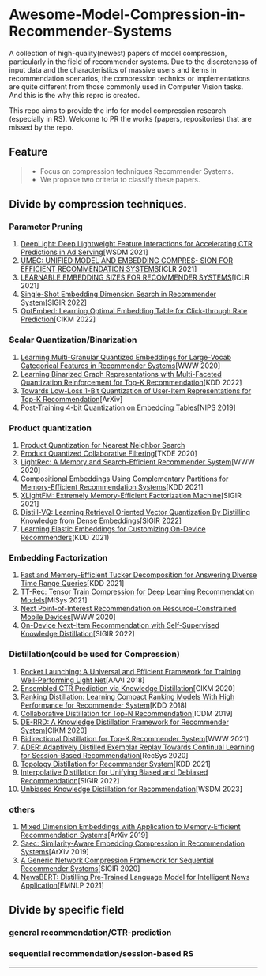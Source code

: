 # Awesome-Model-Compression-in-Recommender-Systems
A collection of high-quality(newest) papers of model compression, particularly in the field of recommender systems. Due to the discreteness of input data and the characteristics of massive users and items in recommendation scenarios, the compression technics or  implementations are quite different from those commonly used in Computer Vision tasks. And this is the why this repro is created.

This repo aims to provide the info for model compression research (especially in RS). Welcome to PR the works (papers, repositories) that are missed by the repo.

## Feature

> - Focus on compression techniques Recommender Systems.
> - We propose two criteria to classify these papers.


## Divide by compression techniques.
### Parameter Pruning
1. [DeepLight: Deep Lightweight Feature Interactions for Accelerating CTR Predictions in Ad Serving](http://arxiv.org/abs/2002.06987)[WSDM 2021]
1. [UMEC: UNIFIED MODEL AND EMBEDDING COMPRES- SION FOR EFFICIENT RECOMMENDATION SYSTEMS](https://openreview.net/forum?id=BM---bH_RSh)[ICLR 2021]
3. [LEARNABLE EMBEDDING SIZES FOR RECOMMENDER SYSTEMS](https://arxiv.org/abs/2101.07577)[ICLR 2021]
4. [Single-Shot Embedding Dimension Search in Recommender System](https://arxiv.org/abs/2204.03281)[SIGIR 2022]
5. [OptEmbed: Learning Optimal Embedding Table for Click-through Rate Prediction](https://dl.acm.org/doi/10.1145/3511808.3557411)[CIKM 2022]

### Scalar Quantization/Binarization
1. [Learning Multi-Granular Quantized Embeddings for Large-Vocab Categorical Features in Recommender Systems](https://dl.acm.org/doi/10.1145/3366424.3383416)[WWW 2020]
1. [Learning Binarized Graph Representations with Multi-Faceted Quantization Reinforcement for Top-K Recommendation](http://arxiv.org/abs/2101.07577)[KDD 2022]
1. [Towards Low-Loss 1-Bit Quantization of User-Item Representations for Top-K Recommendation](http://arxiv.org/abs/2112.01944)[ArXiv]
4. [Post-Training 4-bit Quantization on Embedding Tables](https://arxiv.org/abs/1911.02079)[NIPS 2019]


### Product quantization
1. [Product Quantization for Nearest Neighbor Search](https://doi.org/10.1109/TPAMI.2010.57)
3. [Product Quantized Collaborative Filtering](https://ieeexplore.ieee.org/document/8950031/)[TKDE 2020]
2. [LightRec: A Memory and Search-Efficient Recommender System](https://dl.acm.org/doi/10.1145/3366423.3380151)[WWW 2020]
1. [Compositional Embeddings Using Complementary Partitions for Memory-Efficient Recommendation Systems](https://doi.org/10.1145/3394486.3403059)[KDD 2021]
5. [XLightFM: Extremely Memory-Efficient Factorization Machine](https://doi.org/10.1145/3404835.3462941)[SIGIR 2021]
6. [Distill-VQ: Learning Retrieval Oriented Vector Quantization By Distilling Knowledge from Dense Embeddings](http://arxiv.org/abs/2204.00185)[SIGIR 2022]
7. [Learning Elastic Embeddings for Customizing On-Device Recommenders](https://arxiv.org/abs/2211.14729)(KDD 2021)

### Embedding Factorization
1. [Fast and Memory-Efficient Tucker Decomposition for Answering Diverse Time Range Queries](https://doi.org/10.1145/3447548.3467290)[KDD 2021]
2. [TT-Rec: Tensor Train Compression for Deep Learning Recommendation Models](http://arxiv.org/abs/2101.11714)[MlSys 2021]
3. [Next Point-of-Interest Recommendation on Resource-Constrained Mobile Devices](https://dl.acm.org/doi/10.1145/3366423.3380170)[WWW 2020]
4. [On-Device Next-Item Recommendation with Self-Supervised Knowledge Distillation](http://arxiv.org/abs/2204.11091)[SIGIR 2022]

### Distillation(could be used for Compression)
1. [Rocket Launching: A Universal and Efficient Framework for Training Well-Performing Light Net](http://arxiv.org/abs/1708.04106)[AAAI 2018]
1. [Ensembled CTR Prediction via Knowledge Distillation](https://doi.org/10.1145/3340531.3412704)[CIKM 2020]
1. [Ranking Distillation: Learning Compact Ranking Models With High Performance for Recommender System](https://doi.org/10.1145/3219819.3220021)[KDD 2018]
2. [Collaborative Distillation for Top-N Recommendation](https://arxiv.org/abs/1911.05276)[ICDM 2019]
4. [DE-RRD: A Knowledge Distillation Framework for Recommender System](https://doi.org/10.1145/3340531.3412005)[CIKM 2020]
1. [Bidirectional Distillation for Top-K Recommender System](http://arxiv.org/abs/2106.02870)[WWW 2021]
1. [ADER: Adaptively Distilled Exemplar Replay Towards Continual Learning for Session-Based Recommendation](https://doi.org/10.1145/3383313.3412218)[RecSys 2020]
2. [Topology Distillation for Recommender System](https://dl.acm.org/doi/10.1145/3447548.3467319)[KDD 2021]
3. [Interpolative Distillation for Unifying Biased and Debiased Recommendation](https://dl.acm.org/doi/10.1145/3477495.3532002)[SIGIR 2022]
4. [Unbiased Knowledge Distillation for Recommendation](https://arxiv.org/abs/2211.14729)[WSDM 2023]

### others
1. [Mixed Dimension Embeddings with Application to Memory-Efficient Recommendation Systems](http://arxiv.org/abs/1909.11810)[ArXiv 2019]
3. [Saec: Similarity-Aware Embedding Compression in Recommendation Systems](http://arxiv.org/abs/1903.00103)[ArXiv 2019]
1. [A Generic Network Compression Framework for Sequential Recommender Systems](http://arxiv.org/abs/2004.13139)[SIGIR 2020]
4. [NewsBERT: Distilling Pre-Trained Language Model for Intelligent News Application](http://arxiv.org/abs/2102.04887)[EMNLP 2021]



## Divide by specific field
### general recommendation/CTR-prediction


### sequential recommendation/session-based RS


------





